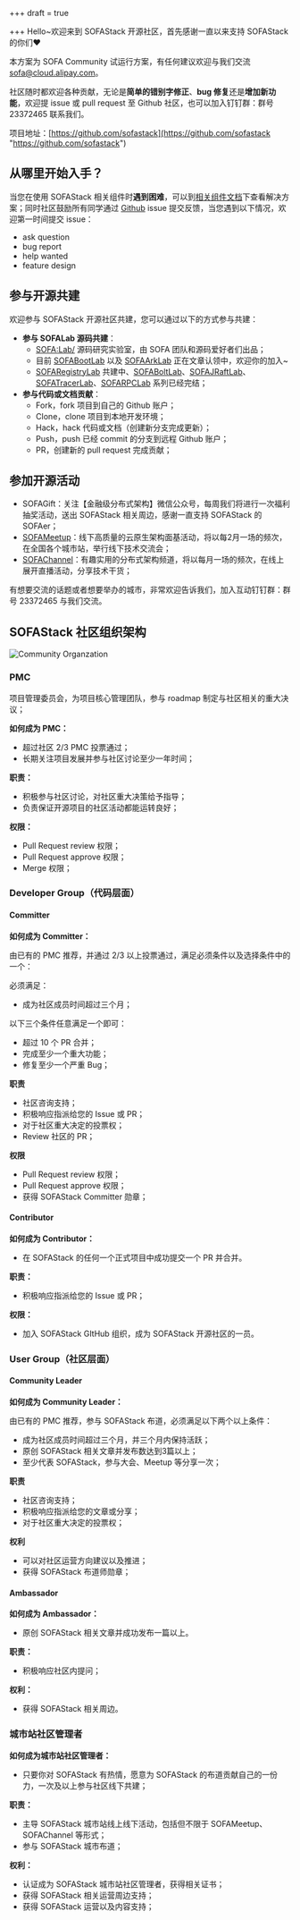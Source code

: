 +++
draft = true

+++
Hello\~欢迎来到 SOFAStack 开源社区，首先感谢一直以来支持 SOFAStack 的你们❤

本方案为 SOFA Community 试运行方案，有任何建议欢迎与我们交流 [sofa@cloud.alipay.com](mailto:sofa@cloud.alipay.com)。

社区随时都欢迎各种贡献，无论是**简单的错别字修正**、**bug 修复**还是**增加新功能**，欢迎提 issue 或 pull request 至 Github 社区，也可以加入钉钉群：群号 23372465 联系我们。

项目地址：[https://github.com/sofastack](https://github.com/sofastack "https://github.com/sofastack")

## 从哪里开始入手？

当您在使用 SOFAStack 相关组件时**遇到困难**，可以到[相关组件文档](/projects/)下查看解决方案；同时社区鼓励所有同学通过 [Github](https://github.com/sofastack) issue 提交反馈，当您遇到以下情况，欢迎第一时间提交 issue：

* ask question
* bug report
* help wanted
* feature design

## 参与开源共建

欢迎参与 SOFAStack 开源社区共建，您可以通过以下的方式参与共建：

* **参与 SOFALab 源码共建**：
  * [SOFA:Lab/](SOFA:Lab/) 源码研究实验室，由 SOFA 团队和源码爱好者们出品；
  * 目前 [SOFABootLab](/activities/sofa-boot-lab/) 以及 [SOFAArkLab](/activities/sofa-ark-lab/) 正在文章认领中，欢迎你的加入\~
  * [SOFARegistryLab](/tags/%E5%89%96%E6%9E%90-sofaregistry-%E6%A1%86%E6%9E%B6/) 共建中、[SOFABoltLab](/tags/%E5%89%96%E6%9E%90-sofabolt-%E6%A1%86%E6%9E%B6/)、[SOFAJRaftLab](/tags/%E5%89%96%E6%9E%90-sofajraft-%E5%AE%9E%E7%8E%B0%E5%8E%9F%E7%90%86/)、[SOFATracerLab](/tags/%E5%89%96%E6%9E%90-sofatracer-%E6%A1%86%E6%9E%B6/)、[SOFARPCLab](/tags/%E5%89%96%E6%9E%90-sofarpc-%E6%A1%86%E6%9E%B6/) 系列已经完结；
* **参与代码或文档贡献**：
  * Fork，fork 项目到自己的 Github 账户；
  * Clone，clone 项目到本地开发环境；
  * Hack，hack 代码或文档（创建新分支完成更新）；
  * Push，push 已经 commit 的分支到远程 Github 账户；
  * PR，创建新的 pull request 完成贡献；

## 参加开源活动

* SOFAGift：关注【金融级分布式架构】微信公众号，每周我们将进行一次福利抽奖活动，送出 SOFAStack 相关周边，感谢一直支持 SOFAStack 的 SOFAer；
* [SOFAMeetup](/tags/sofameetup/)：线下高质量的云原生架构面基活动，将以每2月一场的频次，在全国各个城市站，举行线下技术交流会；
* [SOFAChannel](/tags/sofachannel/)：有趣实用的分布式架构频道，将以每月一场的频次，在线上展开直播活动，分享技术干货；

有想要交流的话题或者想要举办的城市，非常欢迎告诉我们，加入互动钉钉群：群号 23372465 与我们交流。

## SOFAStack 社区组织架构

![Community Organzation](https://cdn.nlark.com/yuque/0/2019/png/226702/1577327906629-43c94574-2f7e-4c49-b27a-de9a836a54f2.png)

### PMC

项目管理委员会，为项目核心管理团队，参与 roadmap 制定与社区相关的重大决议；

**如何成为 PMC：**

* 超过社区 2/3 PMC 投票通过；
* 长期关注项目发展并参与社区讨论至少一年时间；

**职责：**

* 积极参与社区讨论，对社区重大决策给予指导；
* 负责保证开源项目的社区活动都能运转良好；

**权限：**

* Pull Request review 权限；
* Pull Request approve 权限；
* Merge 权限；

### Developer Group（代码层面）

#### Committer

**如何成为 Committer：**

由已有的 PMC 推荐，并通过 2/3 以上投票通过，满足必须条件以及选择条件中的一个：

必须满足：

* 成为社区成员时间超过三个月；

以下三个条件任意满足一个即可：

* 超过 10 个  PR 合并；
* 完成至少一个重大功能；
* 修复至少一个严重 Bug；

**职责**

* 社区咨询支持；
* 积极响应指派给您的 Issue 或 PR；
* 对于社区重大决定的投票权；
* Review 社区的 PR；

**权限**

* Pull Request review 权限；
* Pull Request approve 权限；
* 获得 SOFAStack Committer 勋章；

#### Contributor

**如何成为 Contributor：**

* 在 SOFAStack 的任何一个正式项目中成功提交一个 PR 并合并。

**职责：**

* 积极响应指派给您的 Issue 或 PR；

**权限：**

* 加入 SOFAStack GItHub 组织，成为 SOFAStack 开源社区的一员。

### User Group（社区层面）

#### Community Leader

**如何成为 Community Leader：**

由已有的 PMC 推荐，参与 SOFAStack 布道，必须满足以下两个以上条件：

* 成为社区成员时间超过三个月，并三个月内保持活跃；
* 原创 SOFAStack 相关文章并发布数达到3篇以上；
* 至少代表 SOFAStack，参与大会、Meetup 等分享一次；

**职责**

* 社区咨询支持；
* 积极响应指派给您的文章或分享；
* 对于社区重大决定的投票权；

**权利**

* 可以对社区运营方向建议以及推进；
* 获得 SOFAStack 布道师勋章；

#### Ambassador

**如何成为 Ambassador：**

* 原创 SOFAStack 相关文章并成功发布一篇以上。

**职责：**

* 积极响应社区内提问；

**权利：**

* 获得 SOFAStack 相关周边。

### 城市站社区管理者

**如何成为城市站社区管理者：**

* 只要你对 SOFAStack 有热情，愿意为 SOFAStack 的布道贡献自己的一份力，一次及以上参与社区线下共建；

**职责：**

* 主导 SOFAStack 城市站线上线下活动，包括但不限于 SOFAMeetup、SOFAChannel 等形式；
* 参与 SOFAStack 城市布道；

**权利：**

* 认证成为 SOFAStack 城市站社区管理者，获得相关证书；
* 获得 SOFAStack 相关运营周边支持；
* 获得 SOFAStack 运营以及内容支持；